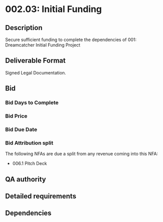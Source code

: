 # 002.03: Initial Funding

## Description

Secure sufficient funding to complete the dependencies of 001: Dreamcatcher Initial Funding Project

## Deliverable Format

Signed Legal Documentation.

## Bid 

### Bid Days to Complete

### Bid Price

### Bid Due Date

### Bid Attribution split

The following NFAs are due a split from any revenue coming into this NFA:

- 006.1 Pitch Deck

## QA authority

## Detailed requirements

## Dependencies
